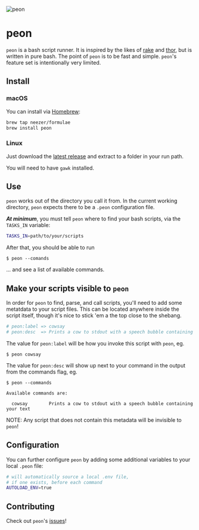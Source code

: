 ![peon](https://user-images.githubusercontent.com/29997/28050411-5b3d7910-65b2-11e7-8539-5f80e6e980ad.png)

# peon

`peon` is a bash script runner. It is inspired by the likes of [rake](https://ruby.github.io/rake/) and [thor](http://whatisthor.com/), but is written in pure bash. The point of `peon` is to be fast and simple. `peon`'s feature set is intentionally very limited.

## Install

### macOS

You can install via [Homebrew](https://brew.sh/):

```bash
brew tap neezer/formulae
brew install peon
```

### Linux

Just download the [latest release](https://github.com/neezer/peon/releases) and extract to a folder in your run path.

You will need to have `gawk` installed.

## Use

`peon` works out of the directory you call it from. In the current working directory, `peon` expects there to be a `.peon` configuration file. 

***At minimum***, you must tell `peon` where to find your bash scripts, via the `TASKS_IN` variable:

```bash
TASKS_IN=path/to/your/scripts
```

After that, you should be able to run

```shell
$ peon --comands
```

... and see a list of available commands.

## Make your scripts visible to `peon`

In order for `peon` to find, parse, and call scripts, you'll need to add some metatdata to your script files. This can be located anywhere inside the script itself, though it's nice to stick 'em a the top close to the shebang.

```bash
# peon:label => cowsay
# peon:desc  => Prints a cow to stdout with a speech bubble containing your text
```

The value for `peon:label` will be how you invoke this script with `peon`, eg.

```shell
$ peon cowsay
```

The value for `peon:desc` will show up next to your command in the output from the commands flag, eg.

```shell
$ peon --commands

Available commands are:

  cowsay        Prints a cow to stdout with a speech bubble containing your text

```

NOTE: Any script that does not contain this metadata will be invisible to `peon`!

## Configuration

You can further configure `peon` by adding some additional variables to your local `.peon` file:

```bash
# will automatically source a local .env file,
# if one exists, before each command
AUTOLOAD_ENV=true
```

## Contributing

Check out `peon`'s [issues](https://github.com/neezer/peon/issues)!
